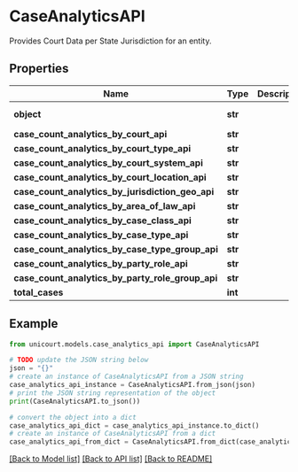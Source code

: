 # CaseAnalyticsAPI

Provides Court Data per State Jurisdiction for an entity.

## Properties

Name | Type | Description | Notes
------------ | ------------- | ------------- | -------------
**object** | **str** |  | [default to 'CaseAnalyticsAPI']
**case_count_analytics_by_court_api** | **str** |  | 
**case_count_analytics_by_court_type_api** | **str** |  | 
**case_count_analytics_by_court_system_api** | **str** |  | 
**case_count_analytics_by_court_location_api** | **str** |  | 
**case_count_analytics_by_jurisdiction_geo_api** | **str** |  | 
**case_count_analytics_by_area_of_law_api** | **str** |  | 
**case_count_analytics_by_case_class_api** | **str** |  | 
**case_count_analytics_by_case_type_api** | **str** |  | 
**case_count_analytics_by_case_type_group_api** | **str** |  | 
**case_count_analytics_by_party_role_api** | **str** |  | 
**case_count_analytics_by_party_role_group_api** | **str** |  | 
**total_cases** | **int** |  | 

## Example

```python
from unicourt.models.case_analytics_api import CaseAnalyticsAPI

# TODO update the JSON string below
json = "{}"
# create an instance of CaseAnalyticsAPI from a JSON string
case_analytics_api_instance = CaseAnalyticsAPI.from_json(json)
# print the JSON string representation of the object
print(CaseAnalyticsAPI.to_json())

# convert the object into a dict
case_analytics_api_dict = case_analytics_api_instance.to_dict()
# create an instance of CaseAnalyticsAPI from a dict
case_analytics_api_from_dict = CaseAnalyticsAPI.from_dict(case_analytics_api_dict)
```
[[Back to Model list]](../README.md#documentation-for-models) [[Back to API list]](../README.md#documentation-for-api-endpoints) [[Back to README]](../README.md)


